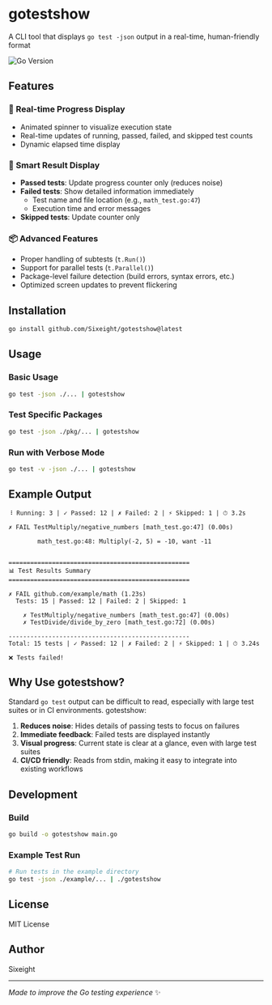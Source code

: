 # gotestshow

A CLI tool that displays `go test -json` output in a real-time, human-friendly format

![Go Version](https://img.shields.io/badge/Go-1.24.3%2B-blue.svg)

## Features

### 🚀 Real-time Progress Display
- Animated spinner to visualize execution state
- Real-time updates of running, passed, failed, and skipped test counts
- Dynamic elapsed time display

### 🎯 Smart Result Display
- **Passed tests**: Update progress counter only (reduces noise)
- **Failed tests**: Show detailed information immediately
  - Test name and file location (e.g., `math_test.go:47`)
  - Execution time and error messages
- **Skipped tests**: Update counter only

### 📦 Advanced Features
- Proper handling of subtests (`t.Run()`)
- Support for parallel tests (`t.Parallel()`)
- Package-level failure detection (build errors, syntax errors, etc.)
- Optimized screen updates to prevent flickering

## Installation

```bash
go install github.com/Sixeight/gotestshow@latest
```

## Usage

### Basic Usage

```bash
go test -json ./... | gotestshow
```

### Test Specific Packages

```bash
go test -json ./pkg/... | gotestshow
```

### Run with Verbose Mode

```bash
go test -v -json ./... | gotestshow
```

## Example Output

```
⠸ Running: 3 | ✓ Passed: 12 | ✗ Failed: 2 | ⚡ Skipped: 1 | ⏱ 3.2s

✗ FAIL TestMultiply/negative_numbers [math_test.go:47] (0.00s)

        math_test.go:48: Multiply(-2, 5) = -10, want -11
        

==================================================
📊 Test Results Summary
==================================================

✗ FAIL github.com/example/math (1.23s)
  Tests: 15 | Passed: 12 | Failed: 2 | Skipped: 1

    ✗ TestMultiply/negative_numbers [math_test.go:47] (0.00s)
    ✗ TestDivide/divide_by_zero [math_test.go:72] (0.00s)

--------------------------------------------------
Total: 15 tests | ✓ Passed: 12 | ✗ Failed: 2 | ⚡ Skipped: 1 | ⏱ 3.24s

❌ Tests failed!
```

## Why Use gotestshow?

Standard `go test` output can be difficult to read, especially with large test suites or in CI environments. gotestshow:

1. **Reduces noise**: Hides details of passing tests to focus on failures
2. **Immediate feedback**: Failed tests are displayed instantly
3. **Visual progress**: Current state is clear at a glance, even with large test suites
4. **CI/CD friendly**: Reads from stdin, making it easy to integrate into existing workflows

## Development

### Build

```bash
go build -o gotestshow main.go
```

### Example Test Run

```bash
# Run tests in the example directory
go test -json ./example/... | ./gotestshow
```

## License

MIT License

## Author

Sixeight

---

*Made to improve the Go testing experience* ✨